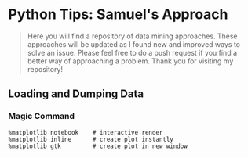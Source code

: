 # Python Tips: Samuel's Approach

> Here you will find a repository of data mining approaches. These approaches will be updated as I found new and improved ways to solve an issue. Please feel free to do a push request if you find a better way of approaching a problem. Thank you for visiting my repository!


## Loading and Dumping Data

### Magic Command
```
%matplotlib notebook 	# interactive render
%matplotlib inline		# create plot instantly
%matplotlib gtk			# create plot in new window
```